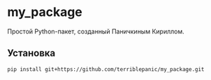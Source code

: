 # my_package

Простой Python-пакет, созданный Паничкиным Кириллом.

## Установка

```bash
pip install git+https://github.com/terriblepanic/my_package.git
